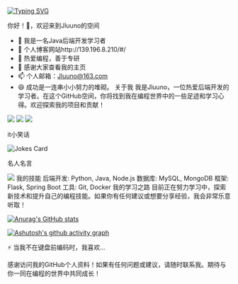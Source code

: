 <a href="https://git.io/typing-svg"><img src="https://readme-typing-svg.demolab.com?font=Fira+Code&pause=1000&color=F76C6C&random=false&width=435&lines=%E5%B0%8F%E7%BD%97%E5%90%8C%E5%AD%A6%E7%A5%9D%E6%82%A8%E4%BB%8A%E5%A4%A9%E6%84%89%E5%BF%AB!" alt="Typing SVG" /></a>

你好！👋，欢迎来到Jluuno的空间
- 🔭 我是一名Java后端开发学习者
- 🌱 个人博客网站http://139.196.8.210/#/
- 👯 热爱编程，善于专研
- 🤔 感谢大家查看我的主页
- 📫 个人邮箱：Jluuno@163.com
- 😄 成功是一连串小小努力的堆砌。
关于我
我是Jluuno，一位热爱后端开发的学习者。在这个GitHub空间，你将找到我在编程世界中的一些足迹和学习心得。欢迎探索我的项目和贡献！
<span >
	<img  src="https://img.shields.io/badge/-HTML5-E34F26?style=flat-square&logo=html5&logoColor=white" />
	<img  src="https://img.shields.io/badge/-CSS3-1572B6?style=flat-square&logo=css3" />
	<img  src="https://img.shields.io/badge/-JavaScript-oringe?style=flat-square&logo=javascript" />
</span>

it小笑话


<img src="https://readme-jokes.vercel.app/api?hideBorder&bgColor=%23121212" alt="Jokes Card" />

名人名言


<img src="https://quotes-github-readme.vercel.app/api?type=horizontal&theme=dark" />
我的技能
后端开发: Python, Java, Node.js
数据库: MySQL, MongoDB
框架: Flask, Spring Boot
工具: Git, Docker
我的学习之路
目前正在努力学习中，探索新技术和提升自己的编程技能。如果你有任何建议或想要分享经验，我会非常乐意听取！

[![Anurag's GitHub stats](https://github-readme-stats.vercel.app/api?username=Jluuno&theme=radical)](https://github.com/anuraghazra/github-readme-stats)

[![Ashutosh's github activity graph](https://github-readme-activity-graph.vercel.app/graph?username=Jluuno&theme=dracula)](https://github.com/ashutosh00710/github-readme-activity-graph)



⚡ 当我不在键盘前编码时，我喜欢...

感谢访问我的GitHub个人资料！如果有任何问题或建议，请随时联系我。期待与你一同在编程的世界中共同成长！
